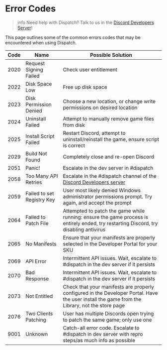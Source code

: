 # Error Codes

> info
> Need help with Dispatch? Talk to us in the [Discord Developers Server](https://discord.gg/discord-developers)!

This page outlines some of the common errors codes that may be encountered when using Dispatch.

| Code | Name                       | Possible Solution                                                                                                                              |
| ---- | -------------------------- | ---------------------------------------------------------------------------------------------------------------------------------------------- |
| 2020 | Request Signing Failed     | Check user entitlement                                                                                                                         |
| 2022 | Disk Space Low             | Free up disk space                                                                                                                             |
| 2023 | Disk Permission Denied     | Choose a new location, or change write permissions on desired location                                                                         |
| 2024 | Uninstall Failed           | Attempt to manually remove game files from disk                                                                                                |
| 2025 | Install Script Failed      | Restart Discord, attempt to uninstall/reinstall the game, ensure script is correct                                                             |
| 2029 | Build Not Found            | Completely close and re-open Discord                                                                                                           |
| 2051 | Panic!                     | Escalate in the dev server in #dispatch                                                                                                        |
| 2058 | Too Many API Retries       | Escalate in the #dispatch channel of the [Discord Developers server](https://discord.gg/discord-developers)                                    |
| 2059 | Failed to set Registry Key | User most likely denied Windows administrator permissions prompt. Try again, and accept the prompt                                             |
| 2064 | Failed to Patch File       | Attempted to patch the game while running: ensure the game process is entirely ended, try restarting Discord, try disabling antivirus          |
| 2065 | No Manifests               | Ensure that your manifests are properly selected in the Developer Portal for your SKU                                                          |
| 2069 | API Error                  | Intermittent API issues. Wait, escalate to #dispatch in the dev server if it persists                                                          |
| 2070 | Bad Response                | Intermittent API issues. Wait, escalate to #dispatch in the dev server if it persists                                                          |
| 2073 | Not Entitled               | Check that your manifests are properly configured in the Developer Portal. Have the user install the game from the Library, not the store page |
| 2076 | Two Clients Patching       | User has multiple Discords open trying to patch the same game; only use one                                                                    |
| 9001 | Unknown                    | Catch-all error code. Escalate to #dispatch in dev server with repro steps/as much info as possible                                            |

